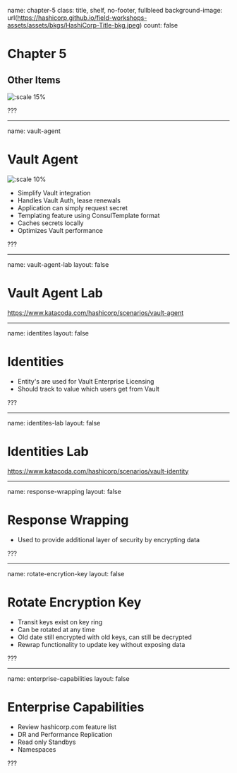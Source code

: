 name: chapter-5
class: title, shelf, no-footer, fullbleed
background-image: url(https://hashicorp.github.io/field-workshops-assets/assets/bkgs/HashiCorp-Title-bkg.jpeg)
count: false

# Chapter 5
## Other Items

![:scale 15%](https://hashicorp.github.io/field-workshops-assets/assets/logos/logo_vault.png)

???

---
name: vault-agent
# Vault Agent
![:scale 10%](https://hashicorp.github.io/field-workshops-assets/assets/logos/logo_vault.png)

  * Simplify Vault integration
  * Handles Vault Auth, lease renewals
  * Application can simply request secret
  * Templating feature using ConsulTemplate format
  * Caches secrets locally
  * Optimizes Vault performance

???

---
name: vault-agent-lab
layout: false
# Vault Agent Lab
https://www.katacoda.com/hashicorp/scenarios/vault-agent

---
name: identites
layout: false
# Identities
  * Entity's are used for Vault Enterprise Licensing
  * Should track to value which users get from Vault

???

---
name: identites-lab
layout: false
# Identities Lab
https://www.katacoda.com/hashicorp/scenarios/vault-identity

---
name: response-wrapping
layout: false
# Response Wrapping
  * Used to provide additional layer of security by encrypting data

???

---
name: rotate-encrytion-key
layout: false
# Rotate Encryption Key
  * Transit keys exist on key ring
  * Can be rotated at any time
  * Old date still encrypted with old keys, can still be decrypted
  * Rewrap functionality to update key without exposing data

???

---
name: enterprise-capabilities
layout: false
# Enterprise Capabilities
  * Review hashicorp.com feature list
  * DR and Performance Replication
  * Read only Standbys
  * Namespaces

???
